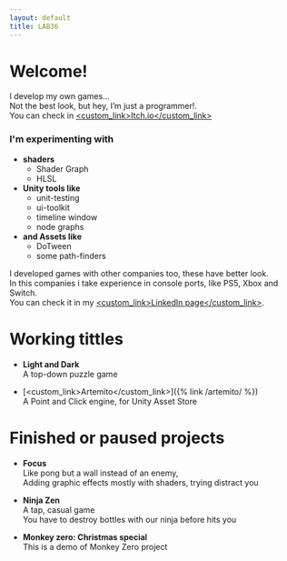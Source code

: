 ```yaml
---
layout: default
title: LAB36
---
```


# Welcome!

I develop my own games... 
<br />Not the best look, but hey, I’m just a programmer!.
<br />You can check in [<custom_link>Itch.io</custom_link>](https://nahuel36.itch.io/)

### I'm experimenting with 
- **shaders** 
  - Shader Graph
  - HLSL
- **Unity tools like**
  - unit-testing
  - ui-toolkit
  - timeline window
  - node graphs 
- **and Assets like**
  - DoTween
  - some path-finders

I developed games with other companies too, these have better look.
<br />In this companies i take experience in console ports, like PS5, Xbox and Switch. 
<br />You can check it in my [<custom_link>LinkedIn page</custom_link>](https://www.linkedin.com/in/nahuel-muchetti-066abb77/).

# Working tittles

* **Light and Dark**
<br /> A top-down puzzle game

* [<custom_link>Artemito</custom_link>]({% link /artemito/ %})
<br /> A Point and Click engine, for Unity Asset Store

# Finished or paused projects

* **Focus**
<br /> Like pong but a wall instead of an enemy, 
<br /> Adding graphic effects mostly with shaders, trying distract you

* **Ninja Zen**
<br /> A tap, casual game
<br /> You have to destroy bottles with our ninja before hits you

* **Monkey zero: Christmas special**
<br /> This is a demo of Monkey Zero project
